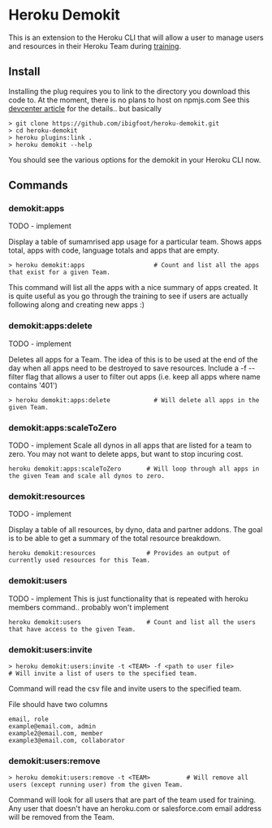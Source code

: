 # Heroku Demokit 

This is an extension to the Heroku CLI that will allow a user to manage users and resources in their Heroku Team during [training](https://github.com/ibigfoot/heroku-101).

## Install
Installing the plug requires you to link to the directory you download this code to. At the moment, there is no plans to host on npmjs.com
See this [devcenter article](https://devcenter.heroku.com/articles/developing-cli-plugins#installing-the-plugin) for the details.. but basically

```
> git clone https://github.com/ibigfoot/heroku-demokit.git
> cd heroku-demokit
> heroku plugins:link .
> heroku demokit --help
```
You should see the various options for the demokit in your Heroku CLI now. 

## Commands

### demokit:apps 
TODO - implement

Display a table of sumamrised app usage for a particular team. 
Shows apps total, apps with code, language totals and apps that are empty.

```
> heroku demokit:apps                   # Count and list all the apps that exist for a given Team.
```
This command will list all the apps with a nice summary of apps created. It is quite useful as you go through the training to see if users are actually following along and creating new apps :) 

### demokit:apps:delete
TODO - implement

Deletes all apps for a Team. The idea of this is to be used at the end of the day when all apps need to be destroyed to save resources. 
Include a -f --filter flag that allows a user to filter out apps (i.e. keep all apps where name contains '401')

```
> heroku demokit:apps:delete            # Will delete all apps in the given Team.
```

### demokit:apps:scaleToZero
TODO - implement
Scale all dynos in all apps that are listed for a team to zero. You may not want to delete apps, but want to stop incuring cost.
```
heroku demokit:apps:scaleToZero       # Will loop through all apps in the given Team and scale all dynos to zero.
```

### demokit:resources
TODO - implement

Display a table of all resources, by dyno, data and partner addons. The goal is to be able to get a summary of the total resource breakdown.
```
heroku demokit:resources              # Provides an output of currently used resources for this Team.
```

### demokit:users
TODO - implement
This is just functionality that is repeated with heroku members command.. probably won't implement
```
heroku demokit:users                  # Count and list all the users that have access to the given Team.
```

### demokit:users:invite

```
> heroku demokit:users:invite -t <TEAM> -f <path to user file>          # Will invite a list of users to the specified team.
```

Command will read the csv file and invite users to the specified team. 

File should have two columns
```
email, role
example@email.com, admin
example2@email.com, member
example3@email.com, collaborator
```


### demokit:users:remove

```
> heroku demokit:users:remove -t <TEAM>          # Will remove all users (except running user) from the given Team.
```

Command will look for all users that are part of the team used for training. Any user that doesn't have an heroku.com or salesforce.com email address will be removed from the Team. 